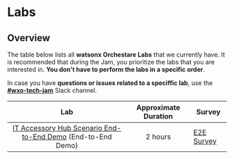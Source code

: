 # Labs

## Overview

The table below lists all **watsonx Orchestare Labs** that we currently have. It is recommended that during the Jam, you prioritize the labs that you are interested in. **You don't have to perform the labs in a specific order**.

In case you have **questions or issues related to a speciffic lab**, use the **[#wxo-tech-jam](https://ibm.enterprise.slack.com/archives/C08K4TKFHEE)** Slack channel.

| Lab                                                   | Approximate Duration |  Survey |
| :-----------------------------------------------------------: | :------------------: | ------------- |
| [IT Accessory Hub Scenario End-to-End Demo](https://github.com/IBM/wxo-labs/tree/main/IT%20Accessory%20Hub%20Scenario%20End-to-End%20Demo) (End-to-End Demo) |      2 hours        |[E2E Survey](https://www.surveymonkey.com/r/ba-dl-tech-jam-e2e) |
